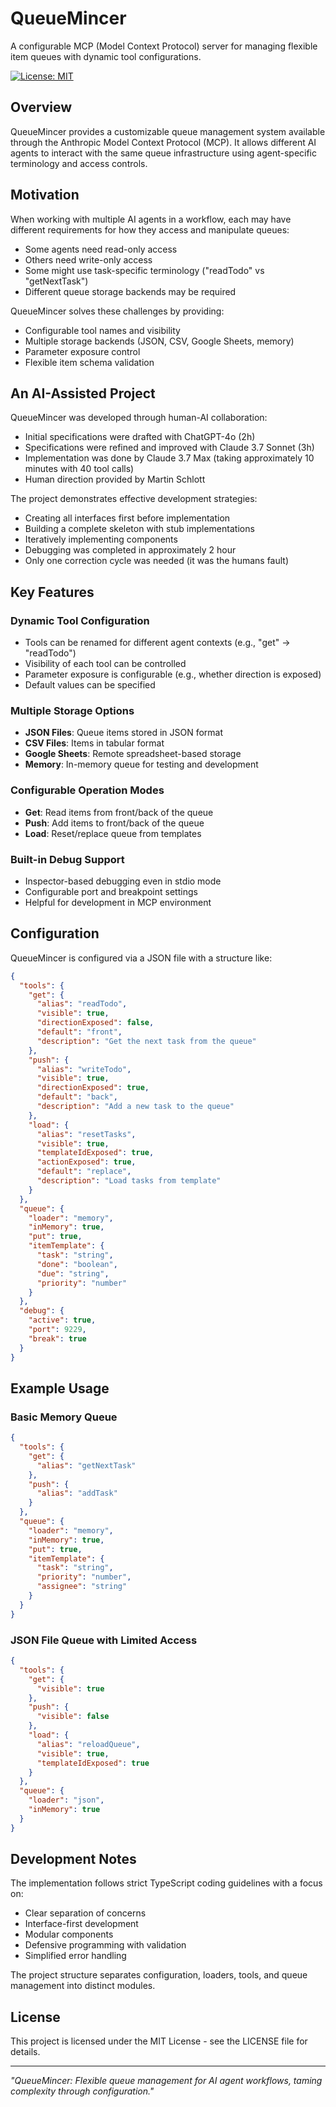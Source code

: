 # QueueMincer

A configurable MCP (Model Context Protocol) server for managing flexible item queues with dynamic tool configurations.

[![License: MIT](https://img.shields.io/badge/License-MIT-yellow.svg)](https://opensource.org/licenses/MIT)

## Overview

QueueMincer provides a customizable queue management system available through the Anthropic Model Context Protocol (MCP). It allows different AI agents to interact with the same queue infrastructure using agent-specific terminology and access controls.

## Motivation

When working with multiple AI agents in a workflow, each may have different requirements for how they access and manipulate queues:
- Some agents need read-only access
- Others need write-only access
- Some might use task-specific terminology ("readTodo" vs "getNextTask")
- Different queue storage backends may be required

QueueMincer solves these challenges by providing:
- Configurable tool names and visibility
- Multiple storage backends (JSON, CSV, Google Sheets, memory)
- Parameter exposure control
- Flexible item schema validation

## An AI-Assisted Project

QueueMincer was developed through human-AI collaboration:

- Initial specifications were drafted with ChatGPT-4o (2h)
- Specifications were refined and improved with Claude 3.7 Sonnet (3h)
- Implementation was done by Claude 3.7 Max (taking approximately 10 minutes with 40 tool calls)
- Human direction provided by Martin Schlott

The project demonstrates effective development strategies:
- Creating all interfaces first before implementation
- Building a complete skeleton with stub implementations
- Iteratively implementing components
- Debugging was completed in approximately 2 hour
- Only one correction cycle was needed (it was the humans fault)

## Key Features

### Dynamic Tool Configuration

- Tools can be renamed for different agent contexts (e.g., "get" → "readTodo")
- Visibility of each tool can be controlled
- Parameter exposure is configurable (e.g., whether direction is exposed)
- Default values can be specified

### Multiple Storage Options

- **JSON Files**: Queue items stored in JSON format
- **CSV Files**: Items in tabular format
- **Google Sheets**: Remote spreadsheet-based storage
- **Memory**: In-memory queue for testing and development

### Configurable Operation Modes

- **Get**: Read items from front/back of the queue
- **Push**: Add items to front/back of the queue
- **Load**: Reset/replace queue from templates

### Built-in Debug Support

- Inspector-based debugging even in stdio mode
- Configurable port and breakpoint settings
- Helpful for development in MCP environment

## Configuration

QueueMincer is configured via a JSON file with a structure like:

```json
{
  "tools": {
    "get": {
      "alias": "readTodo",
      "visible": true,
      "directionExposed": false,
      "default": "front",
      "description": "Get the next task from the queue"
    },
    "push": {
      "alias": "writeTodo",
      "visible": true,
      "directionExposed": true,
      "default": "back",
      "description": "Add a new task to the queue"
    },
    "load": {
      "alias": "resetTasks",
      "visible": true,
      "templateIdExposed": true,
      "actionExposed": true,
      "default": "replace",
      "description": "Load tasks from template"
    }
  },
  "queue": {
    "loader": "memory",
    "inMemory": true,
    "put": true,
    "itemTemplate": {
      "task": "string",
      "done": "boolean",
      "due": "string",
      "priority": "number"
    }
  },
  "debug": {
    "active": true,
    "port": 9229,
    "break": true
  }
}
```

## Example Usage

### Basic Memory Queue

```json
{
  "tools": {
    "get": {
      "alias": "getNextTask"
    },
    "push": {
      "alias": "addTask"
    }
  },
  "queue": {
    "loader": "memory",
    "inMemory": true,
    "put": true,
    "itemTemplate": {
      "task": "string",
      "priority": "number",
      "assignee": "string"
    }
  }
}
```

### JSON File Queue with Limited Access

```json
{
  "tools": {
    "get": {
      "visible": true
    },
    "push": {
      "visible": false
    },
    "load": {
      "alias": "reloadQueue",
      "visible": true,
      "templateIdExposed": true
    }
  },
  "queue": {
    "loader": "json",
    "inMemory": true
  }
}
```

## Development Notes

The implementation follows strict TypeScript coding guidelines with a focus on:

- Clear separation of concerns
- Interface-first development
- Modular components
- Defensive programming with validation
- Simplified error handling

The project structure separates configuration, loaders, tools, and queue management into distinct modules.

## License

This project is licensed under the MIT License - see the LICENSE file for details.

---

*"QueueMincer: Flexible queue management for AI agent workflows, taming complexity through configuration."*